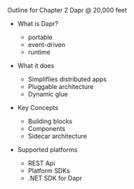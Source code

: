 Outline for Chapter 2
Dapr @ 20,000 feet

 - What is Dapr?
   - portable
   - event-driven
   - runtime

 - What it does
    - Simpliflies distributed apps
    - Pluggable architecture
    - Dynamic glue

 - Key Concepts
    - Building blocks
    - Components
    - Sidecar architecture

 - Supported platforms
    - REST Api
    - Platform SDKs
    - .NET SDK for Dapr
